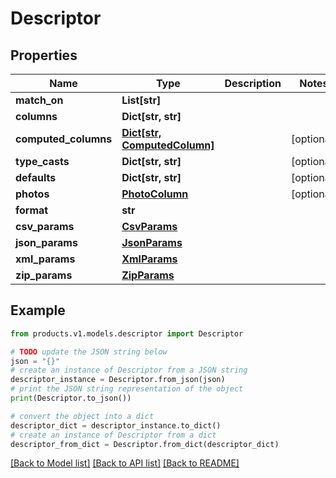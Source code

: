 # Descriptor


## Properties

Name | Type | Description | Notes
------------ | ------------- | ------------- | -------------
**match_on** | **List[str]** |  | 
**columns** | **Dict[str, str]** |  | 
**computed_columns** | [**Dict[str, ComputedColumn]**](ComputedColumn.md) |  | [optional] 
**type_casts** | **Dict[str, str]** |  | [optional] 
**defaults** | **Dict[str, str]** |  | [optional] 
**photos** | [**PhotoColumn**](PhotoColumn.md) |  | [optional] 
**format** | **str** |  | 
**csv_params** | [**CsvParams**](CsvParams.md) |  | 
**json_params** | [**JsonParams**](JsonParams.md) |  | 
**xml_params** | [**XmlParams**](XmlParams.md) |  | 
**zip_params** | [**ZipParams**](ZipParams.md) |  | 

## Example

```python
from products.v1.models.descriptor import Descriptor

# TODO update the JSON string below
json = "{}"
# create an instance of Descriptor from a JSON string
descriptor_instance = Descriptor.from_json(json)
# print the JSON string representation of the object
print(Descriptor.to_json())

# convert the object into a dict
descriptor_dict = descriptor_instance.to_dict()
# create an instance of Descriptor from a dict
descriptor_from_dict = Descriptor.from_dict(descriptor_dict)
```
[[Back to Model list]](../README.md#documentation-for-models) [[Back to API list]](../README.md#documentation-for-api-endpoints) [[Back to README]](../README.md)


